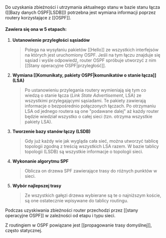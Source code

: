 Do uzyskania zbieżności i utrzymania aktualnego stanu w bazie stanu łącza ([[Bazy danych OSPF|LSDB]]) potrzebna jest wymiana informacji poprzez routery korzystające z [[OSPF]].
#### Zawiera się ona w 5 etapach:
1. **Ustanowienie przyległości sąsiadów**
   >Polega na wysyłaniu pakietów [[Hello]] ze wszystkich interfejsów na których jest uruchomiony OSPF. Jeśli na tym łączu znajduje się sąsiad i wyśle odpowiedź, router OSPF spróbuje utworzyć z nim [[Stany operacyjne OSPF|przyległość]].
2. **Wymiana [[Komunikaty, pakiety OSPF|komunikatów o stanie łącza]] (LSA)**
   >Po ustanowieniu przylegania routery wymieniają się tym co wiedzą o stanie łącza (*Link State Advertisement*, LSA) ze wszystkimi przylegającymi sąsiadami. Te pakiety zawierają informacje o bezpośrednio połączonych łączach. Po otrzymaniu LSA od jednego routera są one "podawane dalej" aż każdy router będzie wiedział wszystko o całej sieci (tzn. otrzyma wszystkie pakiety LSA).
3. **Tworzenie bazy stanów łączy (LSDB)**
   >Gdy już każdy wie jak wygląda cała sieć, można utworzyć tablicę topologii zgodną z treścią wszystkich LSA razem. W bazie tablicy topologii (LSDB) są wszystkie informacje o topologii sieci.
4. **Wykonanie algorytmu SPF**
   >Oblicza on drzewa SPF zawierające trasy do różnych punktów w sieci.
5. **Wybór najlepszej trasy**
   >Ze wszystkich gałęzi drzewa wybierane są te o najniższym koście, są one ostatecznie wpisywane do tablicy routingu.
   
Podczas uzyskiwania zbieżności router przechodzi przez [[stany operacyjne OSPF]] w zależności od etapu i typu sieci.

Z routingiem w OSPF powiązane jest [[propagowanie trasy domyślnej]], często statycznej.